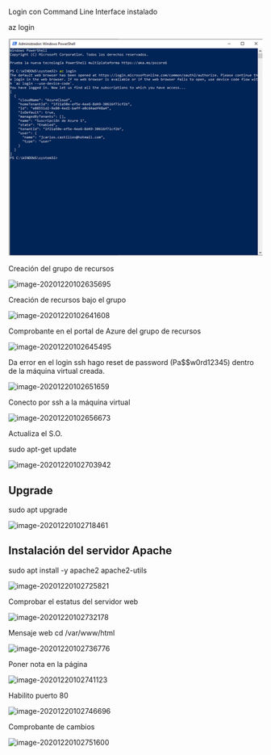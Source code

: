 Login con Command Line Interface instalado

az login 



 ![login](https://github.com/CastilloGit/AZ900_PRACTICA_VM_UBUNTU_AZCLI/blob/main/img/img1.png)

Creación del grupo de recursos

 ![image-20201220102635695](C:\Users\jcarl\AppData\Roaming\Typora\typora-user-images\image-20201220102635695.png)

Creación de recursos bajo el grupo

 ![image-20201220102641608](C:\Users\jcarl\AppData\Roaming\Typora\typora-user-images\image-20201220102641608.png)

Comprobante en el portal de Azure del grupo de recursos

 ![image-20201220102645495](C:\Users\jcarl\AppData\Roaming\Typora\typora-user-images\image-20201220102645495.png)

 

Da error en el login ssh hago reset de password (Pa$$w0rd12345) dentro de la máquina virtual creada.

 ![image-20201220102651659](C:\Users\jcarl\AppData\Roaming\Typora\typora-user-images\image-20201220102651659.png)

 

Conecto por ssh a la máquina virtual

 ![image-20201220102656673](C:\Users\jcarl\AppData\Roaming\Typora\typora-user-images\image-20201220102656673.png)

Actualiza el S.O. 

sudo apt-get update 

 ![image-20201220102703942](C:\Users\jcarl\AppData\Roaming\Typora\typora-user-images\image-20201220102703942.png)

##  

## Upgrade

sudo apt upgrade

 ![image-20201220102718461](C:\Users\jcarl\AppData\Roaming\Typora\typora-user-images\image-20201220102718461.png)

## Instalación del servidor Apache

sudo apt install -y apache2 apache2-utils

 ![image-20201220102725821](C:\Users\jcarl\AppData\Roaming\Typora\typora-user-images\image-20201220102725821.png)

Comprobar el estatus del servidor web

 ![image-20201220102732178](C:\Users\jcarl\AppData\Roaming\Typora\typora-user-images\image-20201220102732178.png)

Mensaje web cd /var/www/html

 ![image-20201220102736776](C:\Users\jcarl\AppData\Roaming\Typora\typora-user-images\image-20201220102736776.png)

Poner nota en la página

 ![image-20201220102741123](C:\Users\jcarl\AppData\Roaming\Typora\typora-user-images\image-20201220102741123.png)

 

Habilito puerto 80

 ![image-20201220102746696](C:\Users\jcarl\AppData\Roaming\Typora\typora-user-images\image-20201220102746696.png)

Comprobante de cambios

 

 ![image-20201220102751600](C:\Users\jcarl\AppData\Roaming\Typora\typora-user-images\image-20201220102751600.png)

 
